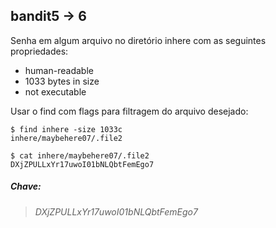 ## bandit5 -> 6

Senha em algum arquivo no diretório inhere com as seguintes propriedades:
* human-readable
* 1033 bytes in size
* not executable

Usar o find com flags para filtragem do arquivo desejado:

```
$ find inhere -size 1033c
inhere/maybehere07/.file2

$ cat inhere/maybehere07/.file2
DXjZPULLxYr17uwoI01bNLQbtFemEgo7
```

##### Chave:
> _DXjZPULLxYr17uwoI01bNLQbtFemEgo7_